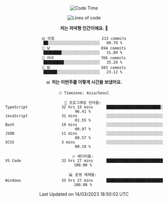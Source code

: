 <div align="center">

<br />

 <!--START_SECTION:waka-->
![Code Time](http://img.shields.io/badge/Code%20Time-356%20hrs%2037%20mins-blue)

![Lines of code](https://img.shields.io/badge/%EC%A0%80%EB%8A%94%20%EC%97%AC%ED%83%9C%EA%B9%8C%EC%A7%80%20-2.6%20million%20%EC%A4%84%EC%9D%98%20%EC%BD%94%EB%93%9C%EB%A5%BC%20%EC%9E%91%EC%84%B1%ED%96%88%EC%96%B4%EC%9A%94.-blue)

**저는 저녁형 인간이에요. 🦉** 

```text
🌞 아침                     213 commits         ██░░░░░░░░░░░░░░░░░░░░░░░   09.79 % 
🌆 낮　                     694 commits         ████████░░░░░░░░░░░░░░░░░   31.89 % 
🌃 저녁                     766 commits         █████████░░░░░░░░░░░░░░░░   35.20 % 
🌙 밤　                     503 commits         ██████░░░░░░░░░░░░░░░░░░░   23.12 % 
```


📊 **저는 이번주를 이렇게 시간을 보냈어요.** 

```text
🕑︎ Timezone: Asia/Seoul

💬 프로그래밍 언어들: 
TypeScript               32 hrs 15 mins      ████████████████████████░   96.41 % 
JavaScript               31 mins             ░░░░░░░░░░░░░░░░░░░░░░░░░   01.55 % 
Bash                     19 mins             ░░░░░░░░░░░░░░░░░░░░░░░░░   00.97 % 
JSON                     11 mins             ░░░░░░░░░░░░░░░░░░░░░░░░░   00.57 % 
SCSS                     3 mins              ░░░░░░░░░░░░░░░░░░░░░░░░░   00.19 % 

🔥 에디터들: 
VS Code                  33 hrs 27 mins      █████████████████████████   100.00 % 

💻 운영 체제들: 
Windows                  33 hrs 27 mins      █████████████████████████   100.00 % 
```


 Last Updated on 14/03/2023 18:50:02 UTC
<!--END_SECTION:waka-->

</div>
